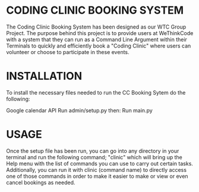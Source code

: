 # CODING CLINIC BOOKING SYSTEM

The Coding Clinic Booking System has been designed as our WTC Group Project. The purpose behind this project is to provide users
at WeThinkCode with a system that they can run as a Command Line Argument within their Terminals to quickly and efficiently
book a "Coding Clinic" where users can volunteer or choose to participate in these events.

# INSTALLATION

To install the necessary files needed to run the CC Booking Sytem do the following:

  Google calendar API
  Run admin/setup.py
  then:
    Run main.py

# USAGE

Once the setup file has been run, you can go into any directory in your terminal and run the following command;
"clinic" which will bring up the Help menu with the list of commands you can use to carry out certain tasks. 
Additionally, you can run it with clinic (command name) to directly access one of those commands in order to make 
it easier to make or view or even cancel bookings as needed.

